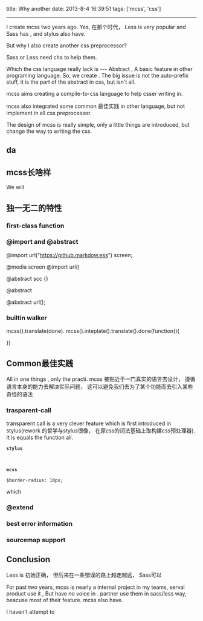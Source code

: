 title: Why another 
date: 2013-8-4 16:39:51
tags: ['mcss', 'css']

---

I create mcss two years ago. Yes, 在那个时代， Less is very popular and Sass has , and stylus also have. 


But why I also create another css preprocessor? 


Sass or Less need cha to help them. 

Which the css language really lack is --- Abstract , A basic feature in other programing language. So, we create . The big issue is not the auto-prefix stuff, it is the part of the abstract in css, but isn't all.


mcss aims creating a compile-to-css language to help csser writing in.

mcss also integrated some common 最佳实践 in other language, but not implement in all css preprocessor. 

The design of mcss is really simple, only a little things are introduced, but change the way to writing the css.

## da



## mcss长啥样

We will


### 


## 独一无二的特性

### first-class function

### @import and @abstract

@import url("https://github.markdow.ess")  screen;

@media screen 
    @import url()

@abstract scc {}

@abstract 

@abstract url();



### builtin walker

mcss().translate(done).
mcss().inteplate().translate().done(function(){
    
})


## Common最佳实践

All in one things , only the practi. mcss 被贴近于一门真实的语言去设计， 遵循语言本身的能力去解决实际问题， 这可以避免我们去为了某个功能而去引入某些奇怪的语法

### trasparent-call

transparent call is a very clever feature which is first introduced in stylus(rework 的哲学与stylus很像， 在原css的词法基础上取构建css预处理器). It is equals the function all.

__`stylus`__

```


```

__`mcss`__

```
$border-radius: 10px;
```

which

### @extend

###

### best error information

### sourcemap support

## Conclusion

Less is 初始正确， 但后来在一条错误的路上越走越远， Sass可以

For past two years, mcss is nearly a internal project in my teams, serval product use it , But have no voice in . partner use them in sass/less way, beacuse most of their feature. mcss also have.

I haven't attempt to  


